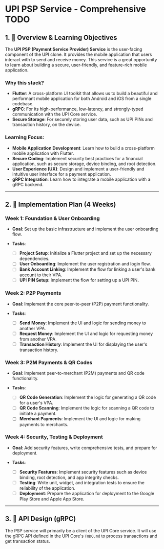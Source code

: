 # UPI PSP Service - Comprehensive TODO

## 1. 🎯 Overview & Learning Objectives

The **UPI PSP (Payment Service Provider) Service** is the user-facing component of the UPI clone. It provides the mobile application that users interact with to send and receive money. This service is a great opportunity to learn about building a secure, user-friendly, and feature-rich mobile application.

### **Why this stack?**

*   **Flutter**: A cross-platform UI toolkit that allows us to build a beautiful and performant mobile application for both Android and iOS from a single codebase.
*   **gRPC**: For its high-performance, low-latency, and strongly-typed communication with the UPI Core service.
*   **Secure Storage**: For securely storing user data, such as UPI PINs and transaction history, on the device.

### **Learning Focus**:

*   **Mobile Application Development**: Learn how to build a cross-platform mobile application with Flutter.
*   **Secure Coding**: Implement security best practices for a financial application, such as secure storage, device binding, and root detection.
*   **User Experience (UX)**: Design and implement a user-friendly and intuitive user interface for a payment application.
*   **gRPC Integration**: Learn how to integrate a mobile application with a gRPC backend.

---

## 2. 🚀 Implementation Plan (4 Weeks)

### **Week 1: Foundation & User Onboarding**

*   **Goal**: Set up the basic infrastructure and implement the user onboarding flow.

*   **Tasks**:
    *   [ ] **Project Setup**: Initialize a Flutter project and set up the necessary dependencies.
    *   [ ] **User Onboarding**: Implement the user registration and login flow.
    *   [ ] **Bank Account Linking**: Implement the flow for linking a user's bank account to their VPA.
    *   [ ] **UPI PIN Setup**: Implement the flow for setting up a UPI PIN.

### **Week 2: P2P Payments**

*   **Goal**: Implement the core peer-to-peer (P2P) payment functionality.

*   **Tasks**:
    *   [ ] **Send Money**: Implement the UI and logic for sending money to another VPA.
    *   [ ] **Request Money**: Implement the UI and logic for requesting money from another VPA.
    *   [ ] **Transaction History**: Implement the UI for displaying the user's transaction history.

### **Week 3: P2M Payments & QR Codes**

*   **Goal**: Implement peer-to-merchant (P2M) payments and QR code functionality.

*   **Tasks**:
    *   [ ] **QR Code Generation**: Implement the logic for generating a QR code for a user's VPA.
    *   [ ] **QR Code Scanning**: Implement the logic for scanning a QR code to initiate a payment.
    *   [ ] **Merchant Payments**: Implement the UI and logic for making payments to merchants.

### **Week 4: Security, Testing & Deployment**

*   **Goal**: Add security features, write comprehensive tests, and prepare for deployment.

*   **Tasks**:
    *   [ ] **Security Features**: Implement security features such as device binding, root detection, and app integrity checks.
    *   [ ] **Testing**: Write unit, widget, and integration tests to ensure the reliability of the application.
    *   [ ] **Deployment**: Prepare the application for deployment to the Google Play Store and Apple App Store.

---

## 3. 🔌 API Design (gRPC)

The PSP service will primarily be a client of the UPI Core service. It will use the gRPC API defined in the UPI Core's `TODO.md` to process transactions and get transaction status.
